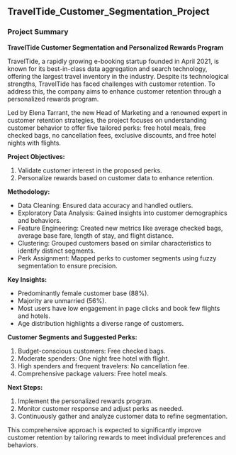 ## TravelTide_Customer_Segmentation_Project
### Project Summary

**TravelTide Customer Segmentation and Personalized Rewards Program**

TravelTide, a rapidly growing e-booking startup founded in April 2021, is known for its best-in-class data aggregation and search technology, offering the largest travel inventory in the industry. Despite its technological strengths, TravelTide has faced challenges with customer retention. To address this, the company aims to enhance customer retention through a personalized rewards program.

Led by Elena Tarrant, the new Head of Marketing and a renowned expert in customer retention strategies, the project focuses on understanding customer behavior to offer five tailored perks: free hotel meals, free checked bags, no cancellation fees, exclusive discounts, and free hotel nights with flights.

**Project Objectives:**
1. Validate customer interest in the proposed perks.
2. Personalize rewards based on customer data to enhance retention.

**Methodology:**
- Data Cleaning: Ensured data accuracy and handled outliers.
- Exploratory Data Analysis: Gained insights into customer demographics and behaviors.
- Feature Engineering: Created new metrics like average checked bags, average base fare, length of stay, and flight distance.
- Clustering: Grouped customers based on similar characteristics to identify distinct segments.
- Perk Assignment: Mapped perks to customer segments using fuzzy segmentation to ensure precision.

**Key Insights:**
- Predominantly female customer base (88%).
- Majority are unmarried (56%).
- Most users have low engagement in page clicks and book few flights and hotels.
- Age distribution highlights a diverse range of customers.

**Customer Segments and Suggested Perks:**
1. Budget-conscious customers: Free checked bags.
2. Moderate spenders: One night free hotel with flight.
3. High spenders and frequent travelers: No cancellation fee.
4. Comprehensive package valuers: Free hotel meals.

**Next Steps:**
1. Implement the personalized rewards program.
2. Monitor customer response and adjust perks as needed.
3. Continuously gather and analyze customer data to refine segmentation.

This comprehensive approach is expected to significantly improve customer retention by tailoring rewards to meet individual preferences and behaviors.
